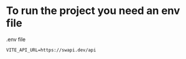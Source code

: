 # To run the project you need an env file

.env file

```angular2html
VITE_API_URL=https://swapi.dev/api
```
